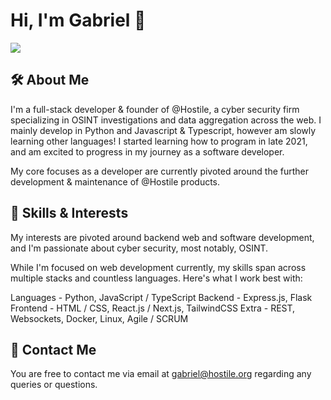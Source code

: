 # Hi, I'm Gabriel 🐸

![](https://komarev.com/ghpvc/?username=hostile-gabriel&color=4720ed)

## 🛠 About Me
I'm a full-stack developer & founder of @Hostile, a cyber security firm specializing in OSINT investigations and data aggregation across the web. I mainly develop in Python and Javascript & Typescript, however am slowly learning other languages! I started learning how to program in late 2021, and am excited to progress in my journey as a software developer.

My core focuses as a developer are currently pivoted around the further development & maintenance of @Hostile products.

## 🧠 Skills & Interests
My interests are pivoted around backend web and software development, and I'm passionate about cyber security, most notably, OSINT.

While I'm focused on web development currently, my skills span across multiple stacks and countless languages. Here's what I work best with:

Languages - Python, JavaScript / TypeScript
Backend - Express.js, Flask
Frontend - HTML / CSS, React.js / Next.js, TailwindCSS
Extra - REST, Websockets, Docker, Linux, Agile / SCRUM


## 💬 Contact Me
You are free to contact me via email at gabriel@hostile.org regarding any queries or questions.


